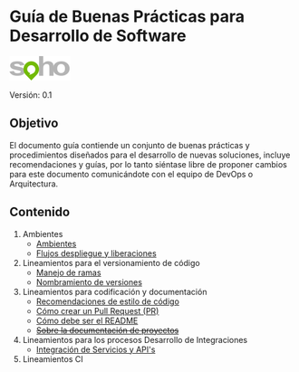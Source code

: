 # Guía de Buenas Prácticas para Desarrollo de Software

![soho](./assets/img/logo5.png)

Versión: 0.1

## Objetivo

El documento guía contiende un conjunto de buenas prácticas y procedimientos diseñados para el desarrollo de nuevas soluciones, incluye recomendaciones y guías, por lo tanto siéntase libre de proponer cambios para este documento comunicándote con el equipo de DevOps o Arquitectura.

## Contenido

1. Ambientes
	* [Ambientes](./enviroments/ENVIRONMENTS.md)
	* [Flujos despliegue y liberaciones](./enviroments/GITFLOW.md)
2. Lineamientos para el versionamiento de código
	* [Manejo de ramas](./versioning/BRANCHES.md)
	* [Nombramiento de versiones](./versioning/VERSIONING.md)
3. Lineamientos para codificación y documentación
	* [Recomendaciones de estilo de código](./style/STYLE_GUIDE.md)
	* [Cómo crear un Pull Request (PR)](https://www.youtube.com/watch?v=ZlPHGsojfaI)
	* [Cómo debe ser el README](./style/ABOUT_README.md)
	* [~~Sobre la documentación de proyectos~~](./style/DOCS.md)
4. Lineamientos para los procesos Desarrollo de Integraciones
    * [Integración de Servicios y API's](./integration/fuse/MAIN.md)
5. Lineamientos CI
